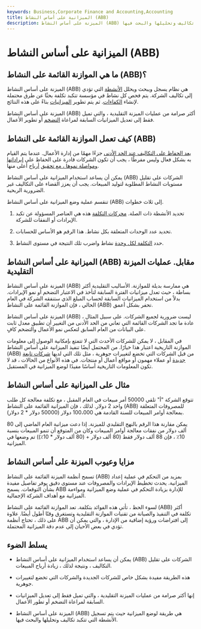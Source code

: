 ```yaml
---
keywords: Business,Corporate Finance and Accounting,Accounting
title: الميزانية على أساس النشاط (ABB)
description: الميزنة على أساس النشاط (ABB) هي طريقة للميزنة حيث يتم تسجيل الأنشطة التي تتكبد تكاليف وتحليلها والبحث فيها.
---
```


# الميزانية على أساس النشاط (ABB)
## ما هي الموازنة القائمة على النشاط (ABB)؟

الميزنة على أساس النشاط (ABB) هي نظام يسجل ويبحث ويحلل [الأنشطة](/business-activities) التي تؤدي إلى تكاليف الشركة. يتم فحص كل نشاط في مؤسسة تتكبد تكلفة بحثًا عن طرق محتملة لإنشاء [الكفاءات](/efficiency). ثم يتم تطوير [الميزانيات](/budget) بناءً على هذه النتائج.

الميزنة على أساس النشاط (ABB) أكثر صرامة من عمليات الميزنة التقليدية ، والتي تميل فقط إلى تعديل الميزانيات السابقة لمراعاة [التضخم](/inflation) أو تطوير الأعمال.

## كيف تعمل الموازنة القائمة على النشاط (ABB)

[يعد الحفاظ على التكاليف عند الحد الأدنى](/cost-control) جزءًا مهمًا من إدارة الأعمال. عندما يتم القيام به بشكل فعال وليس مفرطًا ، يجب أن تكون الشركات قادرة على الحفاظ على [إيراداتها ومواصلة نموها ، مع تحقيق](/revenue) [أرباح](/profit) أعلى منها.

يمكن أن يساعد استخدام الميزانية على أساس النشاط (ABB) الشركات على تقليل مستويات النشاط المطلوبة لتوليد المبيعات. يجب أن يعزز القضاء على التكاليف غير الضرورية الربحية.

تنقسم عملية وضع الميزانية على أساس النشاط (ABB) إلى ثلاث خطوات.

1. تحديد الأنشطة ذات الصلة. [محركات التكلفة](/activity-cost-driver) هذه هي العناصر المسؤولة عن تكبد الإيرادات أو النفقات للشركة.

1. تحديد عدد الوحدات المتعلقة بكل نشاط. هذا الرقم هو الأساس للحسابات.

1. حدد [التكلفة لكل وحدة](/unitcost) نشاط واضرب تلك النتيجة في مستوى النشاط.

## الميزانية على أساس النشاط (ABB) مقابل. عمليات الميزنة التقليدية

الميزنة على أساس النشاط (ABB) هي ممارسة بديلة للموازنة. الأساليب التقليدية أكثر بساطة ، حيث تعدل ميزانيات الفترة السابقة لتأخذ في الاعتبار التضخم أو نمو الإيرادات. بدلاً من استخدام الميزانيات السابقة لحساب المبلغ الذي ستنفقه الشركة في العام الحالي ، فإن الموازنة القائمة على النشاط (ABB) تحفر بشكل أعمق.

الميزنة على أساس النشاط (ABB) ليست ضرورية لجميع الشركات. على سبيل المثال ، عادة ما تجد الشركات القائمة التي تعاني من الحد الأدنى من التغيير أن تطبيق معدل ثابت على البيانات من العام السابق لتعكس نمو الأعمال والتضخم كافٍ.

في المقابل ، لا يمكن للشركات الأحدث التي لا تتمتع بإمكانية الوصول إلى معلومات الموازنة التاريخية اعتبار هذا خيارًا. من المحتمل أيضًا تنفيذ الميزانية على أساس النشاط (ABB) من قبل الشركات التي تخضع لتغييرات جوهرية ، مثل تلك التي لديها [شركات تابعة جديدة](/subsidiary) أو عملاء مهمون أو مواقع أعمال أو منتجات. في هذه الأنواع من الحالات ، قد لا تكون المعلومات التاريخية أساسًا مفيدًا لوضع الميزانية في المستقبل.

## مثال على الميزانية على أساس النشاط

تتوقع الشركة "أ" تلقي 50000 أمر مبيعات في العام المقبل ، مع تكلفة معالجة كل طلب واحد 2 دولار. لذلك ، فإن الميزانية القائمة على النشاط (ABB) للمصروفات المتعلقة بمعالجة أوامر المبيعات للسنة القادمة هي 100،000 دولار (50000 دولار * 2 دولار).

يمكن مقارنة هذا الرقم بالنهج التقليدي للميزنة. إذا دعت ميزانية العام الماضي إلى 80 ألف دولار من نفقات معالجة أوامر المبيعات وكان من المتوقع أن تنمو المبيعات بنسبة 10٪ ، فإن 88 ألف دولار فقط (80 ألف دولار + (80 ألف دولار * 10٪)) تم وضعها في الميزانية.

## مزايا وعيوب الميزنة على أساس النشاط

تسمح أنظمة الميزنة القائمة على النشاط (ABB) بمزيد من التحكم في عملية إعداد الميزانية. يحدث تخطيط الإيرادات والمصروفات عند مستوى دقيق يوفر تفاصيل مفيدة بشأن التوقعات. يسمح ABB للإدارة بزيادة التحكم في عملية وضع الميزانية ومواءمة الميزانية مع أهداف الشركة الإجمالية.

لسوء الحظ ، تأتي هذه الفوائد بتكلفة. تعد الموازنة القائمة على النشاط (ABB) أكثر تكلفة في التنفيذ والصيانة من تقنيات الموازنة التقليدية وتستغرق وقتًا أطول أيضًا. علاوة على ذلك ، تحتاج أنظمة ABB إلى افتراضات ورؤية إضافية من الإدارة ، والتي يمكن أن تؤدي في بعض الأحيان إلى عدم دقة الميزانية المحتملة.

## يسلط الضوء

- يمكن أن يساعد استخدام الميزانية على أساس النشاط (ABB) الشركات على تقليل التكاليف ، ونتيجة لذلك ، زيادة أرباح المبيعات.

- هذه الطريقة مفيدة بشكل خاص للشركات الجديدة والشركات التي تخضع لتغييرات جوهرية.

- إنها أكثر صرامة من عمليات الميزنة التقليدية ، والتي تميل فقط إلى تعديل الميزانيات السابقة لمراعاة التضخم أو تطور الأعمال.

- الميزنة على أساس النشاط (ABB) هي طريقة لوضع الميزانية حيث يتم تسجيل الأنشطة التي تتكبد تكاليف وتحليلها والبحث فيها.

